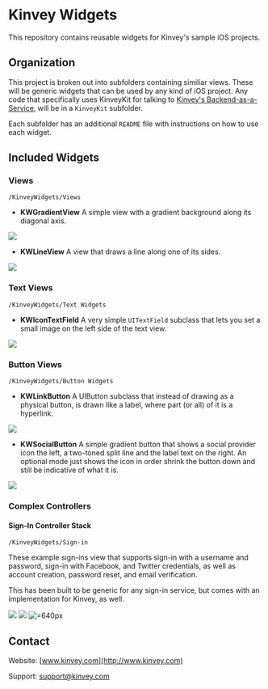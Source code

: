 Kinvey Widgets
=====
This repository contains reusable widgets for Kinvey's sample iOS projects. 

## Organization
This project is broken out into subfolders containing similiar views. These will be generic widgets that can be used by any kind of iOS project. Any code that specifically uses KinveyKit for talking to [Kinvey's Backend-as-a-Service](http://www.kinvey.com), will be in a `KinveyKit` subfolder. 

Each subfolder has an additional `README` file with instructions on how to use each widget.

## Included Widgets
### Views 
`/KinveyWidgets/Views`

* __KWGradientView__ A simple view with a gradient background along its diagonal axis.

![](https://raw.github.com/KinveyApps/KinveyWidgets/master/doc/assets/KWGradientView_screenshot.png)

* __KWLineView__ A view that draws a line along one of its sides. 

![](https://raw.github.com/KinveyApps/KinveyWidgets/master/doc/assets/KWLineView_screenshot.png)

### Text Views
`/KinveyWidgets/Text Widgets`

* __KWIconTextField__ A very simple `UITextField` subclass that lets you set a small image on the left side of the text view. 

![](https://raw.github.com/KinveyApps/KinveyWidgets/master/doc/assets/KWIconTextField_sample.png)

### Button Views
`/KinveyWidgets/Button Widgets`

* __KWLinkButton__ A UIButton subclass that instead of drawing as a physical button, is drawn like a label, where part (or all) of it is a hyperlink. 

![](https://raw.github.com/KinveyApps/KinveyWidgets/master/doc/assets/KWLinkButton_sample.png)

* __KWSocialButton__ A simple gradient button that shows a social provider icon the left, a two-toned split line and the label text on the right. An optional mode just shows the icon in order shrink the button down and still be indicative of what it is. 

![](https://raw.github.com/KinveyApps/KinveyWidgets/master/doc/assets/KWSocialButton_sample.png)

### Complex Controllers
#### Sign-In Controller Stack
`/KinveyWidgets/Sign-in`

These example sign-ins view that supports sign-in with a username and password, sign-in with Facebook, and Twitter credentials, as well as account creation, password reset, and email verification.  

This has been built to be generic for any sign-in service, but comes with an implementation for Kinvey, as well.

![](https://raw.github.com/KinveyApps/KinveyWidgets/master/doc/assets/KWSignInViewController_screenshot.png)
![](https://raw.github.com/KinveyApps/KinveyWidgets/master/doc/assets/KWSignInViewController_landscape_screenshot.png)
![=640px](https://raw.github.com/KinveyApps/KinveyWidgets/master/doc/assets/KWSignInViewController_ipad_screenshot)

## Contact
Website: [www.kinvey.com](http://www.kinvey.com)

Support: [support@kinvey.com](http://docs.kinvey.com/mailto:support@kinvey.com)